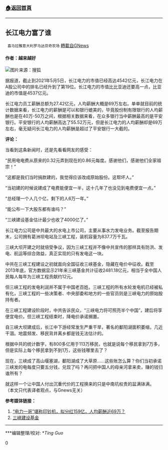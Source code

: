 ###  [:house:返回首頁](https://github.com/ourhimalayas/txt)
---

## 长江电力富了谁
` 喜马拉雅意大利罗马达芬奇农场` [轉載自GNews](https://gnews.org/zh-hans/1301091/)

#### 作者：越来越好

![]()![](https://gnews-media-offload.s3.amazonaws.com/wp-content/uploads/2021/06/05165229/b7705c8b6e4340a089be284425efa7a0.jpeg)图片来源：搜狐

据报道，截止到2021年5月5日，长江电力的市值已经高达4542亿元，长江电力在A股公司中的排名已经升到了第19位。长江电力的市值比比亚迪还要高一点，比亚迪的市值是4537亿元。

长江电力员工薪酬总额为27.42亿元，人均薪酬大概是69万左右。单单就目前的统计数据来看，长江电力的薪酬是可以和银行媲美的，毕竟股份制有限银行的人均薪酬也是在40万-50万之间，根据相关数据来看，在众多银行当中薪酬最高的是平安银行。平安银行的人均薪酬高达了55.52万元，但是长江电力的人均薪酬却是69万左右，毫无疑问长江电力的人均薪酬是超过了平安银行一大截的。

**评论：**

当看到这条新闻时，还是先看看网友的感受：

“民用电电费从原来的0.32元弄到现在的0.86元每度。感谢他们，感谢他们全家祖宗！”

“这都是我们当时捐款建的，我觉得应该改成原始股份。这帮坏人。”

“当初建的时候说建成了电费能便宜一半，这十几年了也没见到电费便宜一点。”

“总经理一个人几个亿，剩下的人6万一年。”

“能公布一下大股东都有谁吗？”

“三峡建设基金估计最少也收了4000亿了。”

长江电力公司是中共最大的水电上市公司，主要从事水力发电业务。截至报告期末，公司拥有葛洲坝电站及三峡工程，装机容量为837.7万千瓦。

三峡大坝开建之时就倍受争议，因为三峡工程并不像中共宣传的那样具有防洪、发电、航运等综合效益，真正实现的只有发电这一块。

中共在三峡工程建设之初就面向全国征收三峡基金，隐藏在电价中征收。截至2013年底，官方数据显示21年来三峡基金共计征收2481.18亿元，相当于全中国人民每人每年为三峡工程贡献约12元。

但三峡工程的发电利润并不属于中国老百姓。三峡工程的所有水轮发电机已经被私有化，三峡工程的一些决策者、中央部委和地方的一些官员则是三峡电力的原始股持有者。

在三峡工程建设阶段时，中共告诉民众，“三峡电力将可照亮半个中国”，建后将享便宜电价。但三峡工程结束时，降电价承诺搁置。

自三峡大坝建成后，长江中下游经常发生严重干旱，著名的鄱阳湖面积萎缩，几近干涸。地震频发、移民背井离乡都是钱无法估计的。

根据中共的统计数字，有800多亿用于113万移民，也就是说每个移民拿到7万多，但是实际上每个移民拿到不到1万，这些钱哪里去了？

现在，三峡成了高山堰塞湖，鄱阳湖成了大草原……这些账怎么算？你们当初承诺三峡发的电每度只要五分钱，兑现了吗？再问把中国人的母亲河拿来卖，赚的钱归谁所有？

就这样一个让中国人付出沉重代价的工程换来的只是中南坑权贵的盆满钵满。
（本文只代表译者观点，与Gnews无关）

**参考媒体链接：**

1. [“电力一哥”堪称印钞机，拟分红159亿，人均薪酬近69万？](https://baijiahao.baidu.com/s?id=1698958778149797762&amp;wfr=spider&amp;for=pc&amp;searchword=长江电力:净利润堪比贵州茅台,员工人均薪资可“电力一哥”堪称印钞机，拟分红159亿，人均薪酬近69万？达69万&amp;ivk_sa=1024320u)
2. [三峡建设基金](https://zh.m.wikipedia.org/wiki/%E4%B8%89%E5%B3%A1%E5%BB%BA%E8%AE%BE%E5%9F%BA%E9%87%91)


* * *

***编辑整理/校对: **Ting Guo*

0
